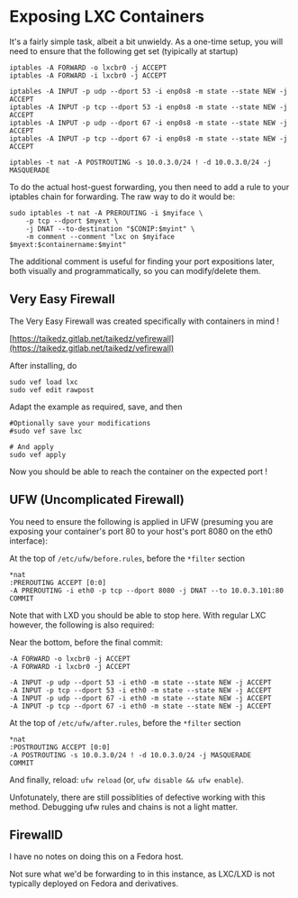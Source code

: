 # Exposing LXC Containers

It's a fairly simple task, albeit a bit unwieldy. As a one-time setup, you will need to ensure that the following get set (tyipically at startup)

	iptables -A FORWARD -o lxcbr0 -j ACCEPT
	iptables -A FORWARD -i lxcbr0 -j ACCEPT
	
	iptables -A INPUT -p udp --dport 53 -i enp0s8 -m state --state NEW -j ACCEPT
	iptables -A INPUT -p tcp --dport 53 -i enp0s8 -m state --state NEW -j ACCEPT
	iptables -A INPUT -p udp --dport 67 -i enp0s8 -m state --state NEW -j ACCEPT
	iptables -A INPUT -p tcp --dport 67 -i enp0s8 -m state --state NEW -j ACCEPT
	
	iptables -t nat -A POSTROUTING -s 10.0.3.0/24 ! -d 10.0.3.0/24 -j MASQUERADE

To do the actual host-guest forwarding, you then need to add a rule to your iptables chain for forwarding. The raw way to do it would be:

	sudo iptables -t nat -A PREROUTING -i $myiface \
		-p tcp --dport $myext \
		-j DNAT --to-destination "$CONIP:$myint" \
		-m comment --comment "lxc on $myiface $myext:$containername:$myint"

The additional comment is useful for finding your port expositions later, both visually and programmatically, so you can modify/delete them.

## Very Easy Firewall

The Very Easy Firewall was created specifically with containers in mind !

[https://taikedz.gitlab.net/taikedz/vefirewall](https://taikedz.gitlab.net/taikedz/vefirewall)

After installing, do

    sudo vef load lxc
    sudo vef edit rawpost

Adapt the example as required, save, and then

    #Optionally save your modifications
    #sudo vef save lxc
    
    # And apply
    sudo vef apply

Now you should be able to reach the container on the expected port !

## UFW (Uncomplicated Firewall)

You need to ensure the following is applied in UFW (presuming you are exposing your container's port 80 to your host's port 8080 on the eth0 interface):

At the top of `/etc/ufw/before.rules`, before the `*filter` section

	*nat
	:PREROUTING ACCEPT [0:0]
	-A PREROUTING -i eth0 -p tcp --dport 8080 -j DNAT --to 10.0.3.101:80
	COMMIT

Note that with LXD you should be able to stop here. With regular LXC however, the following is also required:

Near the bottom, before the final commit:

	-A FORWARD -o lxcbr0 -j ACCEPT
	-A FORWARD -i lxcbr0 -j ACCEPT
	
	-A INPUT -p udp --dport 53 -i eth0 -m state --state NEW -j ACCEPT
	-A INPUT -p tcp --dport 53 -i eth0 -m state --state NEW -j ACCEPT
	-A INPUT -p udp --dport 67 -i eth0 -m state --state NEW -j ACCEPT
	-A INPUT -p tcp --dport 67 -i eth0 -m state --state NEW -j ACCEPT

At the top of `/etc/ufw/after.rules`, before the `*filter` section

	*nat
	:POSTROUTING ACCEPT [0:0]
	-A POSTROUTING -s 10.0.3.0/24 ! -d 10.0.3.0/24 -j MASQUERADE
	COMMIT

And finally, reload: `ufw reload` (or, `ufw disable && ufw enable`).

Unfotunately, there are still possiblities of defective working with this method. Debugging ufw rules and chains is not a light matter.

## FirewallD

I have no notes on doing this on a Fedora host.

Not sure what we'd be forwarding to in this instance, as LXC/LXD is not typically deployed on Fedora and derivatives.
